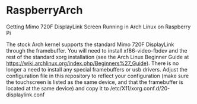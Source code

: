 RaspberryArch
=============

Getting Mimo 720F DisplayLink Screen Running in Arch Linux on Raspberry Pi

The stock Arch kernel supports the standard Mimo 720F DisplayLink through the framebuffer.
You will need to install xf86-video-fbdev and the rest of the standard xorg installation
(see the Arch Linux Beginner Guide at https://wiki.archlinux.org/index.php/Beginners%27_Guide).
There is no longer a need to install any special framebuffers or usb drivers.
Adjust the configuration file in this repository to reflect your configuration (make sure the
touchscreen is listed as the same device, and that the framebuffer is located at the same device)
and copy it to /etc/X11/xorg.conf.d/20-displaylink.conf

